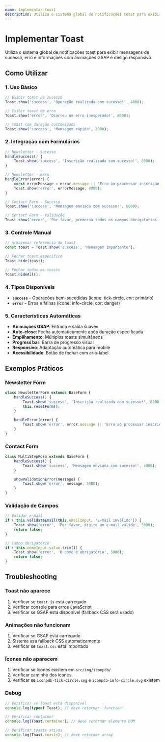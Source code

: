 ```yaml
---
name: implementar-toast
description: Utiliza o sistema global de notificações toast para exibir mensagens de sucesso, erro e informações com animações GSAP e design responsivo.
---
```


# Implementar Toast

Utiliza o sistema global de notificações toast para exibir mensagens de sucesso, erro e informações com animações GSAP e design responsivo.

## Como Utilizar

### 1. Uso Básico

```javascript
// Exibir toast de sucesso
Toast.show('success', 'Operação realizada com sucesso!', 4000);

// Exibir toast de erro
Toast.show('error', 'Ocorreu um erro inesperado!', 8000);

// Toast com duração customizada
Toast.show('success', 'Mensagem rápida', 2000);
```

### 2. Integração com Formulários

```javascript
// Newsletter - Sucesso
handleSuccess() {
    Toast.show('success', 'Inscrição realizada com sucesso!', 8000);
}

// Newsletter - Erro
handleError(error) {
    const errorMessage = error.message || 'Erro ao processar inscrição';
    Toast.show('error', errorMessage, 8000);
}

// Contact Form - Sucesso
Toast.show('success', 'Mensagem enviada com sucesso!', 6000);

// Contact Form - Validação
Toast.show('error', 'Por favor, preencha todos os campos obrigatórios.', 5000);
```

### 3. Controle Manual

```javascript
// Armazenar referência do toast
const toast = Toast.show('success', 'Mensagem importante');

// Fechar toast específico
Toast.hide(toast);

// Fechar todos os toasts
Toast.hideAll();
```

### 4. Tipos Disponíveis

- **`success`** - Operações bem-sucedidas (ícone: tick-circle, cor: primário)
- **`error`** - Erros e falhas (ícone: info-circle, cor: danger)

### 5. Características Automáticas

- **Animações GSAP**: Entrada e saída suaves
- **Auto-close**: Fecha automaticamente após duração especificada
- **Empilhamento**: Múltiplos toasts simultâneos
- **Progress bar**: Barra de progresso visual
- **Responsivo**: Adaptação automática para mobile
- **Acessibilidade**: Botão de fechar com aria-label

## Exemplos Práticos

### Newsletter Form
```javascript
class NewsletterForm extends BaseForm {
    handleSuccess() {
        Toast.show('success', 'Inscrição realizada com sucesso!', 8000);
        this.resetForm();
    }

    handleError(error) {
        Toast.show('error', error.message || 'Erro ao processar inscrição', 8000);
    }
}
```

### Contact Form
```javascript
class MultiStepForm extends BaseForm {
    handleSuccess() {
        Toast.show('success', 'Mensagem enviada com sucesso!', 6000);
    }

    showValidationError(message) {
        Toast.show('error', message, 5000);
    }
}
```

### Validação de Campos
```javascript
// Validar e-mail
if (!this.validateEmail(this.emailInput, 'E-mail inválido')) {
    Toast.show('error', 'Por favor, digite um e-mail válido', 5000);
    return false;
}

// Campo obrigatório
if (!this.nomeInput.value.trim()) {
    Toast.show('error', 'O nome é obrigatório', 5000);
    return false;
}
```

## Troubleshooting

### Toast não aparece
1. Verificar se `toast.js` está carregado
2. Verificar console para erros JavaScript
3. Verificar se GSAP está disponível (fallback CSS será usado)

### Animações não funcionam
1. Verificar se GSAP está carregado
2. Sistema usa fallback CSS automaticamente
3. Verificar se `toast.css` está importado

### Ícones não aparecem
1. Verificar se ícones existem em `src/img/iconpdb/`
2. Verificar caminho dos ícones
3. Verificar se `iconpdb-tick-circle.svg` e `iconpdb-info-circle.svg` existem

### Debug
```javascript
// Verificar se Toast está disponível
console.log(typeof Toast); // deve retornar 'function'

// Verificar container
console.log(Toast.container); // deve retornar elemento DOM

// Verificar toasts ativos
console.log(Toast.toasts); // deve retornar array
```
